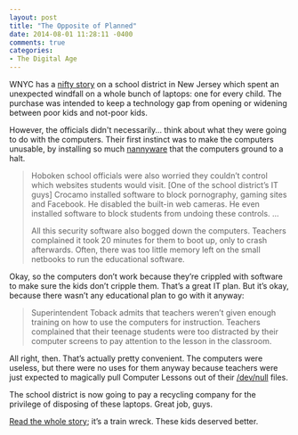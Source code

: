 ```yaml
---
layout: post
title: "The Opposite of Planned"
date: 2014-08-01 11:28:11 -0400
comments: true
categories: 
- The Digital Age
---
```


WNYC has a [nifty story](http://www.wnyc.org/story/why-hoboken-throwing-away-all-its-student-laptops/) on a school district in New Jersey which spent an unexpected windfall on a whole bunch of laptops: one for every child. The purchase was intended to keep a technology gap from opening or widening between poor kids and not-poor kids. 

However, the officials didn't necessarily… think about what they were going to do with the computers. Their first instinct was to make the computers unusable, by installing so much [nannyware](http://en.wikipedia.org/wiki/Content-control_software) that the computers ground to a halt. 

> Hoboken school officials were also worried they couldn’t control which websites students would visit. [One of the school district’s IT guys] Crocamo installed software to block pornography, gaming sites and Facebook. He disabled the built-in web cameras. He even installed software to block students from undoing these controls. …
>
> All this security software also bogged down the computers. Teachers complained it took 20 minutes for them to boot up, only to crash afterwards. Often, there was too little memory left on the small netbooks to run the educational software.

Okay, so the computers don’t work because they’re crippled with software to make sure the kids don’t cripple them. That’s a great IT plan. But it’s okay, because there wasn’t any educational plan to go with it anyway:

> Superintendent Toback admits that teachers weren’t given enough training on how to use the computers for instruction. Teachers complained that their teenage students were too distracted by their computer screens to pay attention to the lesson in the classroom.

All right, then. That’s actually pretty convenient. The computers were useless, but there were no uses for them anyway because teachers were just expected to magically pull Computer Lessons out of their [/dev/null](http://en.wikipedia.org/wiki/Null_device) files.

The school district is now going to pay a recycling company for the privilege of disposing of these laptops. Great job, guys. 

[Read the whole story](http://www.wnyc.org/story/why-hoboken-throwing-away-all-its-student-laptops/); it’s a train wreck. These kids deserved better.